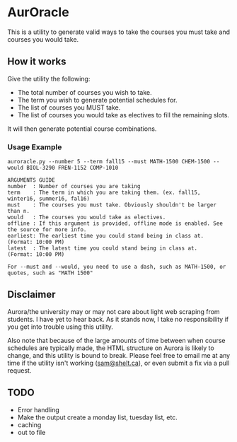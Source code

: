 # AurOracle

This is a utility to generate valid ways to take the courses you must take and courses you would take.

## How it works

Give the utility the following:
* The total number of courses you wish to take.
* The term you wish to generate potential schedules for.
* The list of courses you MUST take.
* The list of courses you would take as electives to fill the remaining slots.

It will then generate potential course combinations.

### Usage Example
    auroracle.py --number 5 --term fall15 --must MATH-1500 CHEM-1500 --would BIOL-3290 FREN-1152 COMP-1010
    
    ARGUMENTS GUIDE
    number  : Number of courses you are taking
    term    : The term in which you are taking them. (ex. fall15, winter16, summer16, fal16)
    must    : The courses you must take. Obviously shouldn't be larger than n.
    would   : The courses you would take as electives.
    offline : If this argument is provided, offline mode is enabled. See the source for more info.
    earliest: The earliest time you could stand being in class at. (Format: 10:00 PM)
    latest  : The latest time you could stand being in class at.   (Format: 10:00 PM)
    
    For --must and --would, you need to use a dash, such as MATH-1500, or quotes, such as "MATH 1500"


## Disclaimer
Aurora/the university may or may not care about light web scraping from students. I have yet to hear back. As it stands now, I take no responsibility if you get into trouble using this utility.

Also note that because of the large amounts of time between when course schedules are typically made, the HTML structure on Aurora is likely to change, and this utility is bound to break.  Please feel free to email me at any time if the utility isn't working (sam@shelt.ca), or even submit a fix via a pull request.


## TODO
* Error handling
* Make the output create a monday list, tuesday list, etc.
* caching
* out to file
